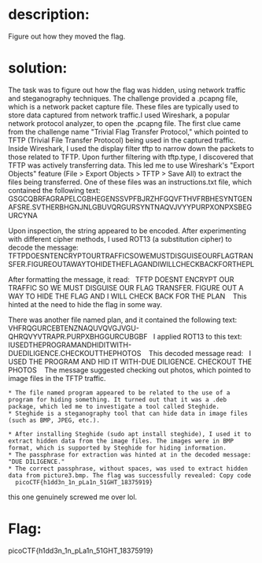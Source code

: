 # description:
Figure out how they moved the flag.
# solution:
The task was to figure out how the flag was hidden, using network traffic and steganography techniques.
The challenge provided a .pcapng file, which is a network packet capture file. These files are typically used to store data captured from network traffic.I used Wireshark, a popular network protocol analyzer, to open the .pcapng file. The first clue came from the challenge name "Trivial Flag Transfer Protocol," which pointed to TFTP (Trivial File Transfer Protocol) being used in the captured traffic.
Inside Wireshark, I used the display filter tftp to narrow down the packets to those related to TFTP. Upon further filtering with tftp.type, I discovered that TFTP was actively transferring data. This led me to use Wireshark's "Export Objects" feature (File > Export Objects > TFTP > Save All) to extract the files being transferred. One of these files was an instructions.txt file, which contained the following text:    GSGCQBRFAGRAPELCGBHEGENSSVPFBJRZHFGQVFTHVFRBHESYNTGENAFSRE.SVTHERBHGNJNLGBUVQRGURSYNTNAQVJVYYPURPXONPXSBEGURCYNA

Upon inspection, the string appeared to be encoded. After experimenting with different cipher methods, I used ROT13 (a substitution cipher) to decode the message:   TFTPDOESNTENCRYPTOURTRAFFICSOWEMUSTDISGUISEOURFLAGTRANSFER.FIGUREOUTAWAYTOHIDETHEFLAGANDIWILLCHECKBACKFORTHEPL

After formatting the message, it read:   TFTP DOESNT ENCRYPT OUR TRAFFIC SO WE MUST DISGUISE OUR FLAG TRANSFER. FIGURE OUT A WAY TO HIDE THE FLAG AND I WILL CHECK BACK FOR THE PLAN
  
This hinted at the need to hide the flag in some way.

There was another file named plan, and it contained the following text:    VHFRQGURCEBTENZNAQUVQVGJVGU-QHRQVYVTRAPR.PURPXBHGGURCUBGBF
  I applied ROT13 to this text:    IUSEDTHEPROGRAMANDHIDITWITH-DUEDILIGENCE.CHECKOUTTHEPHOTOS
  
This decoded message read:   I USED THE PROGRAM AND HID IT WITH-DUE DILIGENCE. CHECKOUT THE PHOTOS
  
The message suggested checking out photos, which pointed to image files in the TFTP traffic.


    * The file named program appeared to be related to the use of a program for hiding something. It turned out that it was a .deb package, which led me to investigate a tool called Steghide.
    * Steghide is a steganography tool that can hide data in image files (such as BMP, JPEG, etc.).

    * After installing Steghide (sudo apt install steghide), I used it to extract hidden data from the image files. The images were in BMP format, which is supported by Steghide for hiding information.
    * The passphrase for extraction was hinted at in the decoded message: "DUE DILIGENCE."
    * The correct passphrase, without spaces, was used to extract hidden data from picture3.bmp. The flag was successfully revealed: Copy code   picoCTF{h1dd3n_1n_pLa1n_51GHT_18375919} 
this one genuinely screwed me over lol.
# Flag:
picoCTF{h1dd3n_1n_pLa1n_51GHT_18375919}
